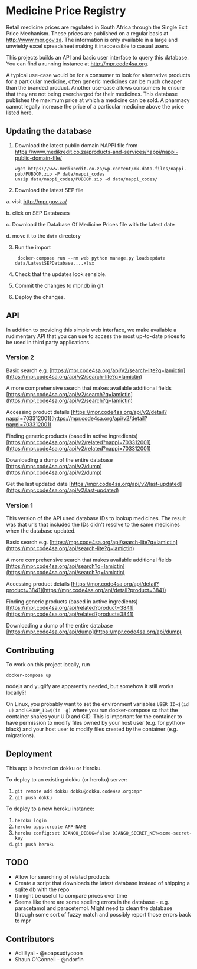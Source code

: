 Medicine Price Registry
=======================

Retail medicine prices are regulated in South Africa through the Single Exit Price Mechanism. These prices are published on a regular basis at http://www.mpr.gov.za. The information is only available in a large and unwieldy excel spreadsheet making it inaccessible to casual users.

This projects builds an API and basic user interface to query this database. You can find a running instance at http://mpr.code4sa.org.

A typical use-case would be for a consumer to look for alternative products for a particular medicine, often generic medicines can be much cheaper than the branded product.
Another use-case allows consumers to ensure that they are not being overcharged for their medicines. This database publishes the maximum price at which a medicine can be sold. A pharmacy cannot legally increase the price of a particular medicine above the price listed here.


Updating the database
---------------------

1. Download the latest public domain NAPPI file from https://www.medikredit.co.za/products-and-services/nappi/nappi-public-domain-file/

       wget https://www.medikredit.co.za/wp-content/mk-data-files/nappi-pub/PUBDOM.zip -P data/nappi_codes
       unzip data/nappi_codes/PUBDOM.zip -d data/nappi_codes/

2. Download the latest SEP file

  a. visit http://mpr.gov.za/

  b. click on SEP Databases

  c. Download the Database Of Medicine Prices file with the latest date

  d. move it to the `data` directory

3. Run the import

        docker-compose run --rm web python manage.py loadsepdata data/LatestSEPDatabase....xlsx

4. Check that the updates look sensible.

5. Commit the changes to mpr.db in git

6. Deploy the changes.


API
---

In addition to providing this simple web interface, we make available a rudimentary API that you can use to access the most up-to-date prices to be used in third party applications.

### Version 2
Basic search e.g.
[https://mpr.code4sa.org/api/v2/search-lite?q=lamictin](https://mpr.code4sa.org/api/v2/search-lite?q=lamictin)

A more comprehensive search that makes available additional fields
[https://mpr.code4sa.org/api/v2/search?q=lamictin](https://mpr.code4sa.org/api/v2/search?q=lamictin)

Accessing product details
[https://mpr.code4sa.org/api/v2/detail?nappi=703312001](https://mpr.code4sa.org/api/v2/detail?nappi=703312001)

Finding generic products (based in active ingredients)
[https://mpr.code4sa.org/api/v2/related?nappi=703312001](https://mpr.code4sa.org/api/v2/related?nappi=703312001)

Downloading a dump of the entire database
[https://mpr.code4sa.org/api/v2/dump](https://mpr.code4sa.org/api/v2/dump)

Get the last updated date
[https://mpr.code4sa.org/api/v2/last-updated](https://mpr.code4sa.org/api/v2/last-updated)

### Version 1
This version of the API used database IDs to lookup medicines. The result was that urls that included the IDs didn't resolve to the same medicines when the database updated.


Basic search e.g.
[https://mpr.code4sa.org/api/search-lite?q=lamictin](https://mpr.code4sa.org/api/search-lite?q=lamictin)

A more comprehensive search that makes available additional fields
[https://mpr.code4sa.org/api/search?q=lamictin](https://mpr.code4sa.org/api/search?q=lamictin)

Accessing product details
[https://mpr.code4sa.org/api/detail?product=3841](https://mpr.code4sa.org/api/detail?product=3841)

Finding generic products (based in active ingredients)
[https://mpr.code4sa.org/api/related?product=3841](https://mpr.code4sa.org/api/related?product=3841)

Downloading a dump of the entire database
[https://mpr.code4sa.org/api/dump](https://mpr.code4sa.org/api/dump)


Contributing
------------

To work on this project locally, run

    docker-compose up

nodejs and yuglify are apparently needed, but somehow it still works locally?!

On Linux, you probably want to set the environment variables `USER_ID=$(id -u)`
and `GROUP_ID=$(id -g)` where you run docker-compose so that the container
shares your UID and GID. This is important for the container to have permission
to modify files owned by your host user (e.g. for python-black) and your host
user to modify files created by the container (e.g. migrations).


Deployment
----------

This app is hosted on dokku or Heroku.

To deploy to an existing dokku (or heroku) server:

1. `git remote add dokku dokku@dokku.code4sa.org:mpr`
2. `git push dokku`

To deploy to a new heroku instance:

1. `heroku login`
2. `heroku apps:create APP-NAME`
3. `heroku config:set DJANGO_DEBUG=false DJANGO_SECRET_KEY=some-secret-key`
4. `git push heroku`


TODO
----

* Allow for searching of related products
* Create a script that downloads the latest database instead of shipping a sqlite db with the repo
* It might be useful to compare prices over time
* Seems like there are some spelling errors in the database - e.g. paracetamol and paracetemol. Might need to clean the database through some sort of fuzzy match and possibly report those errors back to mpr


Contributors
------------

- Adi Eyal - @soapsudtycoon
- Shaun O'Connell - @ndorfin
